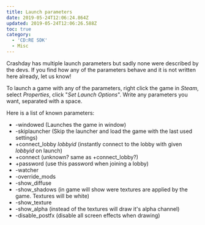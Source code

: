 ```yaml
---
title: Launch parameters
date: 2019-05-24T12:06:24.864Z
updated: 2019-05-24T12:06:26.588Z
toc: true
category:
  - 'CD:RE SDK'
  - Misc
---
```

Crashday has multiple launch parameters but sadly none were described by the devs. If you find how any of the parameters behave and it is not written here already, let us know!

To launch a game with any of the parameters, right click the game in _Steam_, select _Properties_, click "_Set Launch Options_". Write any parameters you want, separated with a space.

Here is a list of known parameters:

* \-windowed (Launches the game in window)
* \-skiplauncher (Skip the launcher and load the game with the last used settings)
* +connect_lobby _lobbyid_ (instantly connect to the lobby with given _lobbyid_ on launch)
* +connect (unknown? same as +connect_lobby?)
* +password (use this password when joining a lobby)
* \-watcher
* \-override_mods
* \-show_diffuse 
* \-show_shadows (in game will show were textures are applied by the game. Textures will be white)
* \-show_texture 
* \-show_alpha (instead of the textures will draw it's alpha channel)
* \-disable_postfx (disable all screen effects when drawing)
